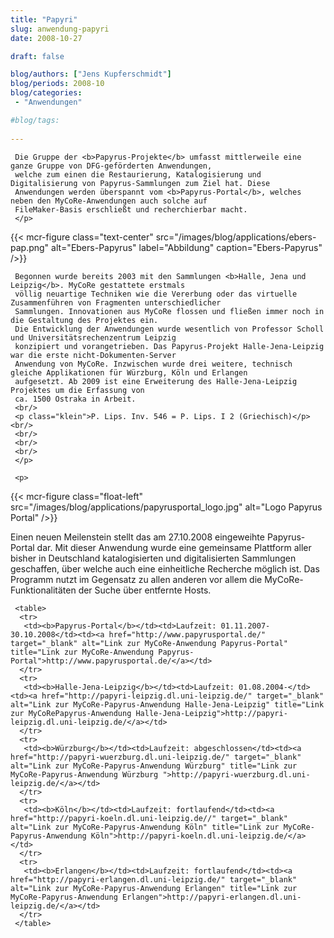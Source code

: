 ```yaml
---
title: "Papyri"
slug: anwendung-papyri
date: 2008-10-27

draft: false

blog/authors: ["Jens Kupferschmidt"]
blog/periods: 2008-10
blog/categories:
 - "Anwendungen"

#blog/tags:
 
---
```



     Die Gruppe der <b>Papyrus-Projekte</b> umfasst mittlerweile eine ganze Gruppe von DFG-geförderten Anwendungen, 
     welche zum einen die Restaurierung, Katalogisierung und Digitalisierung von Papyrus-Sammlungen zum Ziel hat. Diese
     Anwendungen werden überspannt vom <b>Papyrus-Portal</b>, welches neben den MyCoRe-Anwendungen auch solche auf
     FileMaker-Basis erschließt und recherchierbar macht.
     </p>


{{< mcr-figure class="text-center" src="/images/blog/applications/ebers-pap.png" alt="Ebers-Papyrus"
  label="Abbildung" caption="Ebers-Papyrus" />}}
              
     
     Begonnen wurde bereits 2003 mit den Sammlungen <b>Halle, Jena und Leipzig</b>. MyCoRe gestattete erstmals
     völlig neuartige Techniken wie die Vererbung oder das virtuelle Zusammenführen von Fragmenten unterschiedlicher
     Sammlungen. Innovationen aus MyCoRe flossen und fließen immer noch in die Gestaltung des Projektes ein.
     Die Entwicklung der Anwendungen wurde wesentlich von Professor Scholl und Universitätsrechenzentrum Leipzig
     konzipiert und vorangetrieben. Das Papyrus-Projekt Halle-Jena-Leipzig war die erste nicht-Dokumenten-Server 
     Anwendung von MyCoRe. Inzwischen wurde drei weitere, technisch gleiche Applikationen für Würzburg, Köln und Erlangen
     aufgesetzt. Ab 2009 ist eine Erweiterung des Halle-Jena-Leipzig Projektes um die Erfassung von
     ca. 1500 Ostraka in Arbeit.
     <br/>
     <p class="klein">P. Lips. Inv. 546 = P. Lips. I 2 (Griechisch)</p><br/>
     <br/>
     <br/>
     <br/>
     </p>
     
     <p> 


{{< mcr-figure class="float-left" src="/images/blog/applications/papyrusportal_logo.jpg" alt="Logo Papyrus Portal"  />}}
        
Einen neuen Meilenstein stellt das am 27.10.2008 eingeweihte Papyrus-Portal dar. Mit dieser Anwendung wurde
eine gemeinsame Plattform aller bisher in Deutschland katalogisierten und digitalisierten Sammlungen geschaffen,
über welche auch eine einheitliche Recherche möglich ist. Das Programm nutzt im Gegensatz zu allen anderen
vor allem die MyCoRe-Funktionalitäten der Suche über entfernte Hosts.

<div class="clearfix"></div>

 
     <table>
      <tr>
       <td><b>Papyrus-Portal</b></td><td>Laufzeit: 01.11.2007-30.10.2008</td><td><a href="http://www.papyrusportal.de/" target="_blank" alt="Link zur MyCoRe-Anwendung Papyrus-Portal" title="Link zur MyCoRe-Anwendung Papyrus-Portal">http://www.papyrusportal.de/</a></td>
      </tr>
      <tr>
       <td><b>Halle-Jena-Leipzig</b></td><td>Laufzeit: 01.08.2004-</td><td><a href="http://papyri-leipzig.dl.uni-leipzig.de/" target="_blank" alt="Link zur MyCoRe-Papyrus-Anwendung Halle-Jena-Leipzig" title="Link zur MyCoRePapyrus-Anwendung Halle-Jena-Leipzig">http://papyri-leipzig.dl.uni-leipzig.de/</a></td>
      </tr>
      <tr>
       <td><b>Würzburg</b></td><td>Laufzeit: abgeschlossen</td><td><a href="http://papyri-wuerzburg.dl.uni-leipzig.de/" target="_blank" alt="Link zur MyCoRe-Papyrus-Anwendung Würzburg" title="Link zur MyCoRe-Papyrus-Anwendung Würzburg ">http://papyri-wuerzburg.dl.uni-leipzig.de/</a></td>
      </tr>
      <tr>
       <td><b>Köln</b></td><td>Laufzeit: fortlaufend</td><td><a href="http://papyri-koeln.dl.uni-leipzig.de//" target="_blank" alt="Link zur MyCoRe-Papyrus-Anwendung Köln" title="Link zur MyCoRe-Papyrus-Anwendung Köln">http://papyri-koeln.dl.uni-leipzig.de/</a></td>
      </tr>
      <tr>
       <td><b>Erlangen</b></td><td>Laufzeit: fortlaufend</td><td><a href="http://papyri-erlangen.dl.uni-leipzig.de/" target="_blank" alt="Link zur MyCoRe-Papyrus-Anwendung Erlangen" title="Link zur MyCoRe-Papyrus-Anwendung Erlangen">http://papyri-erlangen.dl.uni-leipzig.de/</a></td>
      </tr>
     </table>
